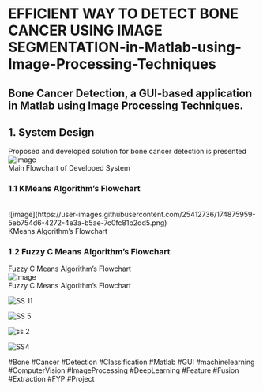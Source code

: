 # EFFICIENT WAY TO DETECT BONE CANCER USING IMAGE SEGMENTATION-in-Matlab-using-Image-Processing-Techniques

## Bone Cancer Detection, a GUI-based application in Matlab using Image Processing Techniques.

## 1. System Design
Proposed and developed solution for bone cancer detection is presented
<br>
![image](https://user-images.githubusercontent.com/25412736/174875848-a8824242-b0a0-41c5-a594-f8df4a73aabc.png)
<br> Main Flowchart of Developed System

### 1.1 KMeans Algorithm’s Flowchart
<br>
![image](https://user-images.githubusercontent.com/25412736/174875959-5eb754d6-4272-4e3a-b5ae-7c0fc81b2dd5.png)
<br> KMeans Algorithm’s Flowchart

### 1.2 Fuzzy C Means Algorithm’s Flowchart
Fuzzy C Means Algorithm’s Flowchart
<br>
![image](https://user-images.githubusercontent.com/25412736/174876469-69b584b2-bf50-4073-8c84-f94ebb1571b5.png)
<br>Fuzzy C Means Algorithm’s Flowchart


![SS 11](https://user-images.githubusercontent.com/25412736/174800862-97a1261b-7e27-4c11-b656-ac9a91076359.PNG)
<br>


![SS 5](https://user-images.githubusercontent.com/25412736/174800879-71f92e59-9797-46ff-82b6-9d3b4b57ea62.PNG)
<br>

![ss 2](https://user-images.githubusercontent.com/25412736/174800890-1a55a2ae-e426-41d7-89f0-5bb22b76355c.PNG)
<br>

![SS4](https://user-images.githubusercontent.com/25412736/174800904-8b601416-c067-4d8c-ab63-38bfd3bf0c40.PNG)
<br>


#Bone #Cancer #Detection #Classification #Matlab #GUI #machinelearning #ComputerVision #ImageProcessing #DeepLearning #Feature #Fusion #Extraction #FYP #Project
